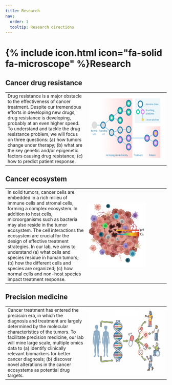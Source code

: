 ```yaml
---
title: Research
nav:
  order: 1
  tooltip: Research directions
---
```

<style>
table, td, th
{
	border:0px solid black;
}
td
{
	vertical-align:center;
  text-align: left;
}
</style>

# {% include icon.html icon="fa-solid fa-microscope" %}Research

## Cancer drug resistance
<table>
<tr>
<td width="50%">
Drug resistance is a major obstacle to the effectiveness of cancer treatment. Despite our tremendous efforts in developing new drugs, drug resistance is developing, probably at an even higher speed. To understand and tackle the drug resistance problem, we will focus on three questions: (a) how tumors change under therapy; (b) what are the key genetic and/or epigenetic factors causing drug resistance; (c) how to predict patient response.
</td>
<td>
<img src="../images/tumor_evolution.png" alt="tumor evolution" style="height: 200px;"/>
</td>
</tr>
</table>

## Cancer ecosystem
<table>
<tr>
<td width = "50%">
In solid tumors, cancer cells are embedded in a rich milieu of immune cells and stromal cells, forming a complex ecosystem. In addition to host cells, microorganisms such as bacteria may also reside in the tumor ecosystem. The cell interactions the ecosystem are crucial for the design of effective treatment strategies. In our lab, we aims to understand (a) what cells and species residue in human tumors; (b) how the different cells and species are organized; (c) how normal cells and non-host species impact treatment response.
</td>
<td>
<img src="../images/tme.png" alt="tumor microenvironment" style="height: 200px;"/>
</td>
</tr>
</table>

## Precision medicine
<table>
<tr>
<td width="50%">
Cancer treatment has entered the precision era, in which the diagnosis and treatment are largely determined by the molecular characteristics of the tumors. To facilitate precision medicine, our lab will mine large scale, multiple omics data to (a) identify clinically relevant biomarkers for better cancer diagnosis; (b) discover novel alterations in the cancer ecosystems as potential drug targets.
</td>
<td>
<img src="../images/premed.png" alt="precision medicine" style="height: 200px;"/>
</td>
</tr>
</table>
